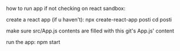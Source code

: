 how to run app
if not checking on react sandbox:

create a react app (if u haven't):
npx create-react-app posti
cd posti

make sure src/App.js contents are filled with this git's App.js' content

run the app:
npm start
